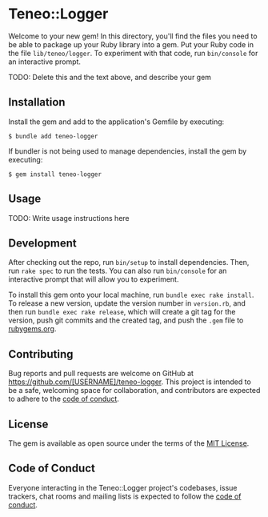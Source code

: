 # Teneo::Logger

Welcome to your new gem! In this directory, you'll find the files you need to be able to package up your Ruby library into a gem. Put your Ruby code in the file `lib/teneo/logger`. To experiment with that code, run `bin/console` for an interactive prompt.

TODO: Delete this and the text above, and describe your gem

## Installation

Install the gem and add to the application's Gemfile by executing:

    $ bundle add teneo-logger

If bundler is not being used to manage dependencies, install the gem by executing:

    $ gem install teneo-logger

## Usage

TODO: Write usage instructions here

## Development

After checking out the repo, run `bin/setup` to install dependencies. Then, run `rake spec` to run the tests. You can also run `bin/console` for an interactive prompt that will allow you to experiment.

To install this gem onto your local machine, run `bundle exec rake install`. To release a new version, update the version number in `version.rb`, and then run `bundle exec rake release`, which will create a git tag for the version, push git commits and the created tag, and push the `.gem` file to [rubygems.org](https://rubygems.org).

## Contributing

Bug reports and pull requests are welcome on GitHub at https://github.com/[USERNAME]/teneo-logger. This project is intended to be a safe, welcoming space for collaboration, and contributors are expected to adhere to the [code of conduct](https://github.com/[USERNAME]/teneo-logger/blob/master/CODE_OF_CONDUCT.md).

## License

The gem is available as open source under the terms of the [MIT License](https://opensource.org/licenses/MIT).

## Code of Conduct

Everyone interacting in the Teneo::Logger project's codebases, issue trackers, chat rooms and mailing lists is expected to follow the [code of conduct](https://github.com/[USERNAME]/teneo-logger/blob/master/CODE_OF_CONDUCT.md).
